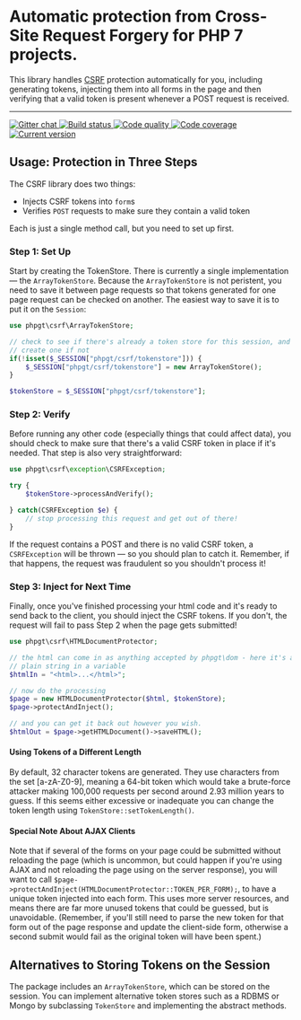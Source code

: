 # Automatic protection from Cross-Site Request Forgery for PHP 7 projects.

This library handles [CSRF](https://www.owasp.org/index.php/Cross-Site_Request_Forgery_(CSRF)) protection automatically for you, including generating tokens, injecting them into all forms in the page and then verifying that a valid token is present whenever a POST request is received.

***

<a href="https://gitter.im/PhpGt/Csrf" target="_blank">
    <img src="https://img.shields.io/gitter/room/PhpGt/Csrf.svg?style=flat-square" alt="Gitter chat" />
</a>
<a href="https://circleci.com/gh/PhpGt/Csrf" target="_blank">
    <img src="https://img.shields.io/circleci/project/PhpGt/Csrf/master.svg?style=flat-square" alt="Build status" />
</a>
<a href="https://scrutinizer-ci.com/g/PhpGt/Csrf" target="_blank">
    <img src="https://img.shields.io/scrutinizer/g/PhpGt/Csrf/master.svg?style=flat-square" alt="Code quality" />
</a>
<a href="https://scrutinizer-ci.com/g/PhpGt/Csrf" target="_blank">
    <img src="https://img.shields.io/scrutinizer/coverage/g/PhpGt/Csrf/master.svg?style=flat-square" alt="Code coverage" />
</a>
<a href="https://packagist.org/packages/PhpGt/Csrf" target="_blank">
    <img src="https://img.shields.io/packagist/v/PhpGt/Csrf.svg?style=flat-square" alt="Current version" />
</a>

## Usage: Protection in Three Steps

The CSRF library does two things:

  * Injects CSRF tokens into `form`s
  * Verifies `POST` requests to make sure they contain a valid token

Each is just a single method call, but you need to set up first.


### Step 1: Set Up

Start by creating the TokenStore.  There is currently a single implementation — the `ArrayTokenStore`.  Because the `ArrayTokenStore` is not peristent, you need to save it between page requests so that tokens generated for one page request can be checked on another.  The easiest way to save it is to put it on the `Session`:

```php
use phpgt\csrf\ArrayTokenStore;

// check to see if there's already a token store for this session, and
// create one if not
if(!isset($_SESSION["phpgt/csrf/tokenstore"])) {
    $_SESSION["phpgt/csrf/tokenstore"] = new ArrayTokenStore();
}

$tokenStore = $_SESSION["phpgt/csrf/tokenstore"];
```


### Step 2: Verify

Before running any other code (especially things that could affect data), you should check to make sure that there's a valid CSRF token in place if it's needed.  That step is also very straightforward:

```php
use phpgt\csrf\exception\CSRFException;

try {
    $tokenStore->processAndVerify();

} catch(CSRFException $e) {
    // stop processing this request and get out of there!
}
```

If the request contains a POST and there is no valid CSRF token, a `CSRFException` will be thrown — so you should plan to catch it.  Remember, if that happens, the request was fraudulent so you shouldn't process it!


### Step 3: Inject for Next Time

Finally, once you've finished processing your html code and it's ready to send back to the client, you should inject the CSRF tokens.  If you don't, the request will fail to pass Step 2 when the page gets submitted!

```php
use phpgt\csrf\HTMLDocumentProtector;

// the html can come in as anything accepted by phpgt\dom - here it's a
// plain string in a variable
$htmlIn = "<html>...</html>";

// now do the processing
$page = new HTMLDocumentProtector($html, $tokenStore);
$page->protectAndInject();

// and you can get it back out however you wish.
$htmlOut = $page->getHTMLDocument()->saveHTML();
```

#### Using Tokens of a Different Length

By default, 32 character tokens are generated.  They use characters from the set \[a-zA-Z0-9\], meaning a 64-bit token which would take a brute-force attacker making 100,000 requests per second around 2.93 million years to guess.  If this seems either excessive or inadequate you can change the token length using `TokenStore::setTokenLength()`.

#### Special Note About AJAX Clients

Note that if several of the forms on your page could be submitted without reloading the page (which is uncommon, but could happen if you're using AJAX and not reloading the page using on the server response), you will want to call `$page->protectAndInject(HTMLDocumentProtector::TOKEN_PER_FORM);`, to have a unique token injected into each form.  This uses more server resources, and means there are far more unused tokens that could be guessed, but is unavoidable.  (Remember, if you'll still need to parse the new token for that form out of the page response and update the client-side form, otherwise a second submit would fail as the original token will have been spent.)


## Alternatives to Storing Tokens on the Session

The package includes an `ArrayTokenStore`, which can be stored on the session.  You can implement alternative token stores such as a RDBMS or Mongo by subclassing `TokenStore` and implementing the abstract methods.
